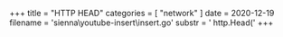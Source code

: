 +++
title = "HTTP HEAD"
categories = [ "network" ]
date = 2020-12-19
filename = 'sienna\youtube-insert\insert.go'
substr = ' http.Head('
+++

